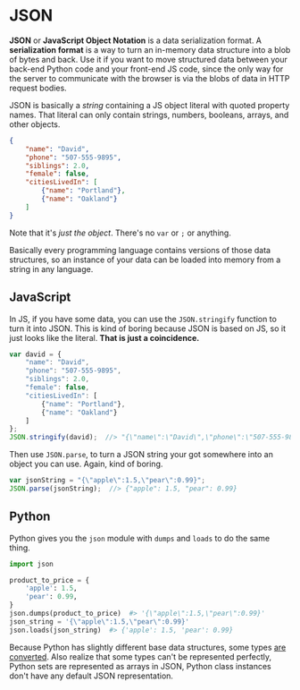 # JSON

**JSON** or **JavaScript Object Notation** is a data serialization format.
A **serialization format** is a way to turn an in-memory data structure into a blob of bytes and back.
Use it if you want to move structured data between your back-end Python code and your front-end JS code, since the only way for the server to communicate with the browser is via the blobs of data in HTTP request bodies.

JSON is basically a _string_ containing a JS object literal with quoted property names.
That literal can only contain strings, numbers, booleans, arrays, and other objects.

```json
{
    "name": "David",
    "phone": "507-555-9895",
    "siblings": 2.0,
    "female": false,
    "citiesLivedIn": [
        {"name": "Portland"},
        {"name": "Oakland"}
    ]
}
```

Note that it's _just the object_.
There's no `var` or `;` or anything.

Basically every programming language contains versions of those data structures, so an instance of your data can be loaded into memory from a string in any language.

## JavaScript

In JS, if you have some data, you can use the `JSON.stringify` function to turn it into JSON.
This is kind of boring because JSON is based on JS, so it just looks like the literal.
**That is just a coincidence.**

```js
var david = {
    "name": "David",
    "phone": "507-555-9895",
    "siblings": 2.0,
    "female": false,
    "citiesLivedIn": [
        {"name": "Portland"},
        {"name": "Oakland"}
    ]
};
JSON.stringify(david);  //> "{\"name\":\"David\",\"phone\":\"507-555-9895\",\"siblings\":2,\"female\":false,\"citiesLivedIn\":[{\"name\":\"Portland\"},{\"name\":\"Oakland\"}]}"
```

Then use `JSON.parse`, to turn a JSON string your got somewhere into an object you can use.
Again, kind of boring.

```js
var jsonString = "{\"apple\":1.5,\"pear\":0.99}";
JSON.parse(jsonString);  //> {"apple": 1.5, "pear": 0.99}
```

## Python

Python gives you the `json` module with `dumps` and `loads` to do the same thing.

```py
import json

product_to_price = {
    'apple': 1.5,
    'pear': 0.99,
}
json.dumps(product_to_price)  #> '{\"apple\":1.5,\"pear\":0.99}'
json_string = '{\"apple\":1.5,\"pear\":0.99}'
json.loads(json_string)  #> {'apple': 1.5, 'pear': 0.99}
```

Because Python has slightly different base data structures, some types [are converted](https://docs.python.org/3/library/json.html#py-to-json-table).
Also realize that some types can't be represented perfectly, Python sets are represented as arrays in JSON, Python class instances don't have any default JSON representation.
